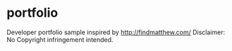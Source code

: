 # portfolio
Developer portfolio sample inspired by http://findmatthew.com/ Disclaimer: No Copyright infringement intended.

